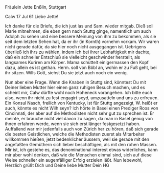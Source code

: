 Fräulein Jette Enßlin, Stuttgart

 Calw 17 Jul 61
Liebe Jette!

Ich danke für die Briefe, die ich just las und Sam. wieder mitgab. Dieß soll Marie mitnehmen, die eben gern nach Stuttg ginge, namentlich um auch Adolph zu sehen und eine bessere Meinung von ihm zu bekommen, als sie seit dem letzten Sehen hat, da er ihr (in Kornth) vornehm vorkam. Wir waren nicht gerade dafür, da sie hier noch nicht ausgegangen ist. Uebrigens überließ ich ihrs zu wählen, indem ich bei ihrer Lebhaftigkeit mir dachte, daß ein schneller Entschluß sie vielleicht geschwinder herstellt, als langsames Kuriren am Körper. Mama schüttelt einigermassen den Kopf dazu, allein es ist gethan. Herm. soll von Böbl an, wohin er zu Fuß geht, bei ihr sitzen. Wills Gott, siehst Du sie jetzt auch noch ein wenig.

Nun aber eine Frage. Wenn die Knaben in Stuttg sind, könntest Du mit Deiner lieben Mutter hier einen ganz ruhigen Besuch machen, und es scheint mir, Calw dürfte wohl noch Hoheneck vorangehen. Ich bitte euch also, wenn ihr nicht zu fest engagirt seyd, umzusatteln und uns zu erfreuen. 
Ein Konsul Nasch, freilich von Kentucky, ist für Stuttg angezeigt, W. heißt er auch, könnte es nicht Wilh seyn? Ich hörte in Basel einen Prediger Roos von Cincinnati, der aber auf die Methodisten nicht sehr gut zu sprechen ist. Er meinte, er brauche nicht viel davon zu sagen, da man in Basel genug von ihnen erfahren werde, wenn sie sich erst länger festgesetzt haben. Auffallend war mir jedenfalls auch von Zürich her zu hören, daß sich gerade die besten Geistlichen, welche die Methodisten zuerst als Mitarbeiter willkommen hießen, jetzt bedenklicher äussern, weil sie gerade mit den angefaßten Gemüthern sich lieber beschäftigen, als mit den rohen Massen. Mir ist, ich gestehe es, das denominational interest etwas widerliches, kann mir aber wohl denken, daß wie die Menschen einmal sind, sich auf diese Weise schneller ein augenfälliger Erfolg erzielen läßt.
 Nun lebewohl, Herzlich grüßt Dich und Deine liebe Mutter
 Dein HG

